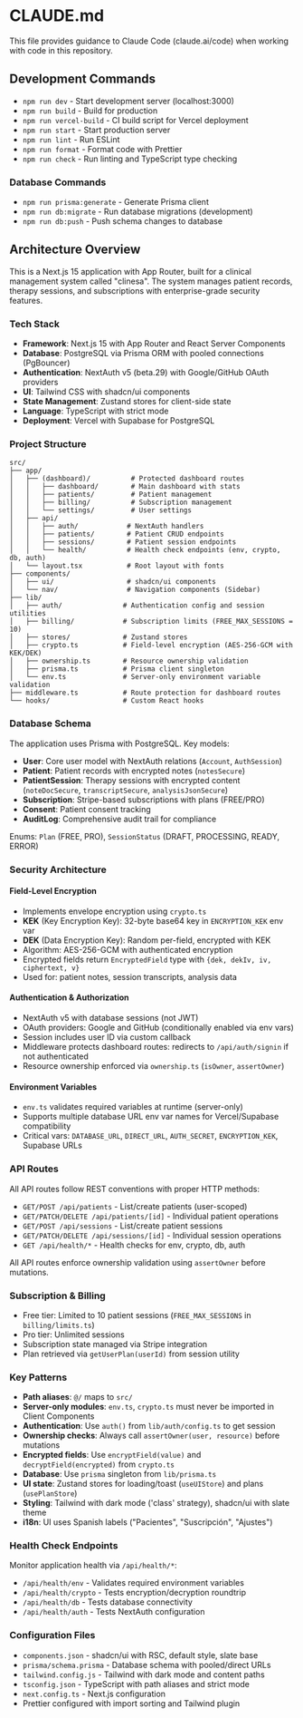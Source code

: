# CLAUDE.md

This file provides guidance to Claude Code (claude.ai/code) when working with code in this repository.

## Development Commands

- `npm run dev` - Start development server (localhost:3000)
- `npm run build` - Build for production
- `npm run vercel-build` - CI build script for Vercel deployment
- `npm run start` - Start production server
- `npm run lint` - Run ESLint
- `npm run format` - Format code with Prettier
- `npm run check` - Run linting and TypeScript type checking

### Database Commands

- `npm run prisma:generate` - Generate Prisma client
- `npm run db:migrate` - Run database migrations (development)
- `npm run db:push` - Push schema changes to database

## Architecture Overview

This is a Next.js 15 application with App Router, built for a clinical management system called "clinesa". The system manages patient records, therapy sessions, and subscriptions with enterprise-grade security features.

### Tech Stack

- **Framework**: Next.js 15 with App Router and React Server Components
- **Database**: PostgreSQL via Prisma ORM with pooled connections (PgBouncer)
- **Authentication**: NextAuth v5 (beta.29) with Google/GitHub OAuth providers
- **UI**: Tailwind CSS with shadcn/ui components
- **State Management**: Zustand stores for client-side state
- **Language**: TypeScript with strict mode
- **Deployment**: Vercel with Supabase for PostgreSQL

### Project Structure

```
src/
├── app/
│   ├── (dashboard)/          # Protected dashboard routes
│   │   ├── dashboard/        # Main dashboard with stats
│   │   ├── patients/         # Patient management
│   │   ├── billing/          # Subscription management
│   │   └── settings/         # User settings
│   ├── api/
│   │   ├── auth/            # NextAuth handlers
│   │   ├── patients/        # Patient CRUD endpoints
│   │   ├── sessions/        # Patient session endpoints
│   │   └── health/          # Health check endpoints (env, crypto, db, auth)
│   └── layout.tsx           # Root layout with fonts
├── components/
│   ├── ui/                  # shadcn/ui components
│   └── nav/                 # Navigation components (Sidebar)
├── lib/
│   ├── auth/               # Authentication config and session utilities
│   ├── billing/            # Subscription limits (FREE_MAX_SESSIONS = 10)
│   ├── stores/             # Zustand stores
│   ├── crypto.ts           # Field-level encryption (AES-256-GCM with KEK/DEK)
│   ├── ownership.ts        # Resource ownership validation
│   ├── prisma.ts           # Prisma client singleton
│   └── env.ts              # Server-only environment variable validation
├── middleware.ts           # Route protection for dashboard routes
└── hooks/                  # Custom React hooks
```

### Database Schema

The application uses Prisma with PostgreSQL. Key models:

- **User**: Core user model with NextAuth relations (`Account`, `AuthSession`)
- **Patient**: Patient records with encrypted notes (`notesSecure`)
- **PatientSession**: Therapy sessions with encrypted content (`noteDocSecure`, `transcriptSecure`, `analysisJsonSecure`)
- **Subscription**: Stripe-based subscriptions with plans (FREE/PRO)
- **Consent**: Patient consent tracking
- **AuditLog**: Comprehensive audit trail for compliance

Enums: `Plan` (FREE, PRO), `SessionStatus` (DRAFT, PROCESSING, READY, ERROR)

### Security Architecture

#### Field-Level Encryption
- Implements envelope encryption using `crypto.ts`
- **KEK** (Key Encryption Key): 32-byte base64 key in `ENCRYPTION_KEK` env var
- **DEK** (Data Encryption Key): Random per-field, encrypted with KEK
- Algorithm: AES-256-GCM with authenticated encryption
- Encrypted fields return `EncryptedField` type with `{dek, dekIv, iv, ciphertext, v}`
- Used for: patient notes, session transcripts, analysis data

#### Authentication & Authorization
- NextAuth v5 with database sessions (not JWT)
- OAuth providers: Google and GitHub (conditionally enabled via env vars)
- Session includes user ID via custom callback
- Middleware protects dashboard routes: redirects to `/api/auth/signin` if not authenticated
- Resource ownership enforced via `ownership.ts` (`isOwner`, `assertOwner`)

#### Environment Variables
- `env.ts` validates required variables at runtime (server-only)
- Supports multiple database URL env var names for Vercel/Supabase compatibility
- Critical vars: `DATABASE_URL`, `DIRECT_URL`, `AUTH_SECRET`, `ENCRYPTION_KEK`, Supabase URLs

### API Routes

All API routes follow REST conventions with proper HTTP methods:

- `GET/POST /api/patients` - List/create patients (user-scoped)
- `GET/PATCH/DELETE /api/patients/[id]` - Individual patient operations
- `GET/POST /api/sessions` - List/create patient sessions
- `GET/PATCH/DELETE /api/sessions/[id]` - Individual session operations
- `GET /api/health/*` - Health checks for env, crypto, db, auth

All API routes enforce ownership validation using `assertOwner` before mutations.

### Subscription & Billing

- Free tier: Limited to 10 patient sessions (`FREE_MAX_SESSIONS` in `billing/limits.ts`)
- Pro tier: Unlimited sessions
- Subscription state managed via Stripe integration
- Plan retrieved via `getUserPlan(userId)` from session utility

### Key Patterns

- **Path aliases**: `@/` maps to `src/`
- **Server-only modules**: `env.ts`, `crypto.ts` must never be imported in Client Components
- **Authentication**: Use `auth()` from `lib/auth/config.ts` to get session
- **Ownership checks**: Always call `assertOwner(user, resource)` before mutations
- **Encrypted fields**: Use `encryptField(value)` and `decryptField(encrypted)` from `crypto.ts`
- **Database**: Use `prisma` singleton from `lib/prisma.ts`
- **UI state**: Zustand stores for loading/toast (`useUIStore`) and plans (`usePlanStore`)
- **Styling**: Tailwind with dark mode ('class' strategy), shadcn/ui with slate theme
- **i18n**: UI uses Spanish labels ("Pacientes", "Suscripción", "Ajustes")

### Health Check Endpoints

Monitor application health via `/api/health/*`:
- `/api/health/env` - Validates required environment variables
- `/api/health/crypto` - Tests encryption/decryption roundtrip
- `/api/health/db` - Tests database connectivity
- `/api/health/auth` - Tests NextAuth configuration

### Configuration Files

- `components.json` - shadcn/ui with RSC, default style, slate base
- `prisma/schema.prisma` - Database schema with pooled/direct URLs
- `tailwind.config.js` - Tailwind with dark mode and content paths
- `tsconfig.json` - TypeScript with path aliases and strict mode
- `next.config.ts` - Next.js configuration
- Prettier configured with import sorting and Tailwind plugin
